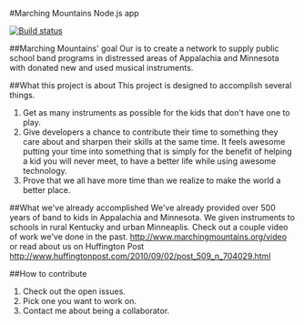 #Marching Mountains Node.js app

[![Build status](https://img.shields.io/travis/IanFelton/MarchingMountains.Node.svg?style=flat-square)](https://img.shields.io/travis/IanFelton/MarchingMountains.Node)

##Marching Mountains' goal 
Our is to create a network to supply public school band programs in distressed areas of Appalachia and Minnesota with donated new and used musical instruments.

##What this project is about
This project is designed to accomplish several things.
  1. Get as many instruments as possible for the kids that don't have one to play.
  2. Give developers a chance to contribute their time to something they care about and sharpen their skills at the same time. It feels awesome putting your time into something that is simply for the benefit of helping a kid you will never meet, to have a better life while using awesome technology.
  3. Prove that we all have more time than we realize to make the world a better place.

##What we've already accomplished
We've already provided over 500 years of band to kids in Appalachia and Minnesota. We given instruments to schools in rural Kentucky and urban Minneaplis. Check out a couple video of work we've done in the past. http://www.marchingmountains.org/video or read about us on Huffington Post http://www.huffingtonpost.com/2010/09/02/post_509_n_704029.html

##How to contribute
  1. Check out the open issues.
  2. Pick one you want to work on.
  3. Contact me about being a collaborator.